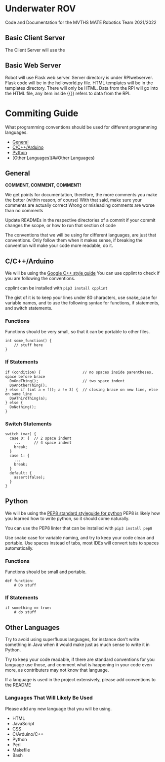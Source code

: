 #  Underwater ROV

Code and Documentation for the MVTHS MATE Robotics Team 2021/2022

## Basic Client Server 

The Client Server will use the 

## Basic Web Server

Robot will use Flask web server. Server directory is under RPIwebserver. Flask code will be in the helloworld.py file. HTML templates will be in the templates directory. There will only be HTML. Data from the RPI will go into the HTML file, any item inside {{}} refers to data from the RPI. 

# Commiting Guide

What programming conventions should be used for different programming languages.

* [General](##General)
* [C/C++/Arduino](##C/C++/Arduino)
* [Python](##Python)
* [Other Languages](##Other Languages)

## General

**COMMENT, COMMENT, COMMENT!**

We get points for documentation, therefore, the more comments you make the better (within reason, of course)
With that said, make sure your comments are actually correct
Wrong or misleading comments are worse than no comments

Update READMEs in the respective directories of a commit if your commit changes the scope, or how to run that section of code

The conventions that we will be using for different languages, are just that conventions. Only follow them when it makes sense, if breaking the convention will make your code more readable, do it.

## C/C++/Arduino

We will be using the [Google C++ style guide](https://google.github.io/styleguide/cppguide.html)
You can use cpplint to check if you are following the conventions.

cpplint can be installed with
`pip3 install cpplint`

The gist of it is to keep your lines under 80 characters, use snake_case for variable names, and to use the following syntax for functions, if statements, and switch statements.


### Functions

Functions should be very small, so that it can be portable to other files.

```
int some_function() {
    // stuff here
}
```

### If Statements
```
if (condition) {                   // no spaces inside parentheses, space before brace
  DoOneThing();                    // two space indent
  DoAnotherThing();
} else if (int a = f(); a != 3) {  // closing brace on new line, else on same line
  DoAThirdThing(a);
} else {
  DoNothing();
}   
```

### Switch Statements

```
switch (var) {
  case 0: {  // 2 space indent
    ...      // 4 space indent
    break;
  }
  case 1: {
    ...
    break;
  }
  default: {
    assert(false);
  }
}
```

## Python

We will be using the [PEP8 standard styleguide for python](https://www.python.org/dev/peps/pep-0008/)
PEP8 is likely how you learned how to write python, so it should come naturally.

You can use the PEP8 linter that can be installed with
`pip3 install pep8`

Use snake case for variable naming, and try to keep your code clean and portable.
Use spaces instead of tabs, most IDEs will convert tabs to spaces automatically. 

### Functions 

Functions should be small and portable. 

```
def function:
    # Do stuff
```

### If Statements

```
if something == true:
    # do stuff
```

## Other Languages

Try to avoid using superfluous languages, for instance don't write something in Java when it would make just as much sense to write it in Python.

Try to keep your code readable, if there are standard conventions for you language use those, and comment what is happening in your code even more, as contributers may not know that language.

If a language is used in the project extensively, please add conventions to the README

### Languages That Will Likely Be Used

Please add any new language that you will be using.

* HTML
* JavaScript
* CSS
* C/Arduino/C++
* Python
* Perl
* Makefile
* Bash

